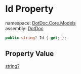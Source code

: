﻿# Id Property

namespace: [DotDoc\.Core\.Models](../../DotDoc.Core.Models.md)<br />
assembly: [DotDoc](../../../DotDoc.md)



```csharp
public string? Id { get; };
```

## Property Value

[string?](https://docs.microsoft.com/ja-jp/dotnet/api/System.String)

